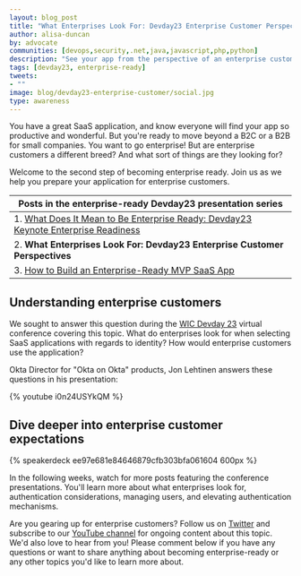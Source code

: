 ```yaml
---
layout: blog_post
title: "What Enterprises Look For: Devday23 Enterprise Customer Perspectives"
author: alisa-duncan
by: advocate
communities: [devops,security,.net,java,javascript,php,python]
description: "See your app from the perspective of an enterprise customer. Do you know what they expect from your Saas app? Learn more from Jon Lehtinen, Director of 'Okta on Okta'."
tags: [devday23, enterprise-ready]
tweets:
- ""
image: blog/devday23-enterprise-customer/social.jpg
type: awareness
---
```


You have a great SaaS application, and know everyone will find your app so productive and wonderful. But you're ready to move beyond a B2C or a B2B for small companies. You want to go enterprise! But are enterprise customers a different breed? And what sort of things are they looking for?

Welcome to the second step of becoming enterprise ready. Join us as we help you prepare your application for enterprise customers.

|Posts in the enterprise-ready Devday23 presentation series|
| --- |
| 1. [What Does It Mean to Be Enterprise Ready: Devday23 Keynote Enterprise Readiness](/blog/2023/06/13/devday23-enterprise-ready-keynote) |
| 2. **What Enterprises Look For: Devday23 Enterprise Customer Perspectives** |
| 3. [How to Build an Enterprise-Ready MVP SaaS App](/blog/2023/06/27/devday23-enterprise-ready-mvp) |


## Understanding enterprise customers

We sought to answer this question during the [WIC Devday 23](https://developerday.com/events/devday23-wic) virtual conference covering this topic. What do enterprises look for when selecting SaaS applications with regards to identity? How would enterprise customers use the application? 

Okta Director for "Okta on Okta" products, Jon Lehtinen answers these questions in his presentation:

{% youtube i0n24USYkQM %} 

## Dive deeper into enterprise customer expectations

{% speakerdeck ee97e681e84646879cfb303bfa061604 600px %}

In the following weeks, watch for more posts featuring the conference presentations. You'll learn more about what enterprises look for, authentication considerations, managing users, and elevating authentication mechanisms.

Are you gearing up for enterprise customers? Follow us on [Twitter](https://twitter.com/oktadev) and subscribe to our [YouTube channel](https://www.youtube.com/c/OktaDev/) for ongoing content about this topic. We'd also love to hear from you! Please comment below if you have any questions or want to share anything about becoming enterprise-ready or any other topics you'd like to learn more about.
